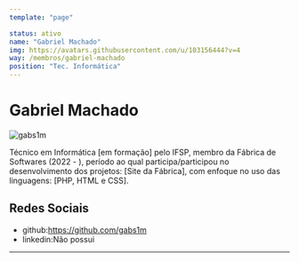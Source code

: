 ```yaml
---
template: "page"

status: ativo
name: "Gabriel Machado"
img: https://avatars.githubusercontent.com/u/103156444?v=4
way: /membros/gabriel-machado
position: "Tec. Informática"
---
```


# Gabriel Machado

![gabs1m](https://avatars.githubusercontent.com/u/103156444?v=4)

Técnico em Informática [em formação] pelo IFSP, membro da Fábrica de Softwares (2022 - ), período ao qual participa/participou no desenvolvimento dos projetos: [Site da Fábrica], com enfoque no uso das linguagens: [PHP, HTML e CSS].

## Redes Sociais
- github:https://github.com/gabs1m
- linkedin:Não possui
***

<!--## Perfil

## Evolução

## Atividades-->